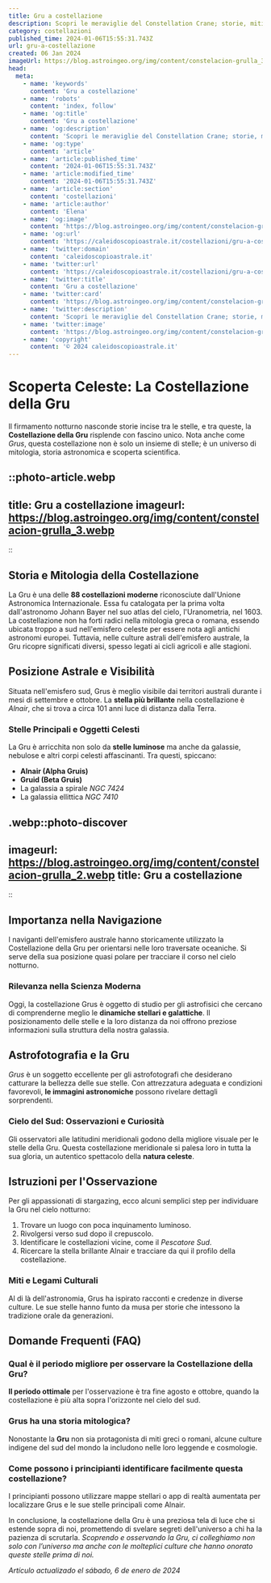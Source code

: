 ```yaml
---
title: Gru a costellazione
description: Scopri le meraviglie del Constellation Crane; storie, miti e osservazione. Leggi il nostro blog per un viaggio tra le stelle!
category: costellazioni
published_time: 2024-01-06T15:55:31.743Z
url: gru-a-costellazione
created: 06 Jan 2024
imageUrl: https://blog.astroingeo.org/img/content/constelacion-grulla_3.webp
head:
  meta:
    - name: 'keywords'
      content: 'Gru a costellazione'
    - name: 'robots'
      content: 'index, follow'
    - name: 'og:title'
      content: 'Gru a costellazione'
    - name: 'og:description'
      content: 'Scopri le meraviglie del Constellation Crane; storie, miti e osservazione. Leggi il nostro blog per un viaggio tra le stelle!'
    - name: 'og:type'
      content: 'article'
    - name: 'article:published_time'
      content: '2024-01-06T15:55:31.743Z'
    - name: 'article:modified_time'
      content: '2024-01-06T15:55:31.743Z'
    - name: 'article:section'
      content: 'costellazioni'
    - name: 'article:author'
      content: 'Elena'
    - name: 'og:image'
      content: 'https://blog.astroingeo.org/img/content/constelacion-grulla_3.webp'
    - name: 'og:url'
      content: 'https://caleidoscopioastrale.it/costellazioni/gru-a-costellazione'
    - name: 'twitter:domain'
      content: 'caleidoscopioastrale.it'
    - name: 'twitter:url'
      content: 'https://caleidoscopioastrale.it/costellazioni/gru-a-costellazione'
    - name: 'twitter:title'
      content: 'Gru a costellazione'
    - name: 'twitter:card'
      content: 'https://blog.astroingeo.org/img/content/constelacion-grulla_3.webp'
    - name: 'twitter:description'
      content: 'Scopri le meraviglie del Constellation Crane; storie, miti e osservazione. Leggi il nostro blog per un viaggio tra le stelle!'
    - name: 'twitter:image'
      content: 'https://blog.astroingeo.org/img/content/constelacion-grulla_3.webp'
    - name: 'copyright'
      content: '© 2024 caleidoscopioastrale.it'
---
```

# **Scoperta Celeste: La Costellazione della Gru**

Il firmamento notturno nasconde storie incise tra le stelle, e tra queste, la **Costellazione della Gru** risplende con fascino unico. Nota anche come *Grus*, questa costellazione non è solo un insieme di stelle; è un universo di mitologia, storia astronomica e scoperta scientifica.

::photo-article.webp
---
title: Gru a costellazione
imageurl: https://blog.astroingeo.org/img/content/constelacion-grulla_3.webp
---
::

## Storia e Mitologia della Costellazione
La Gru è una delle **88 costellazioni moderne** riconosciute dall'Unione Astronomica Internazionale. Essa fu catalogata per la prima volta dall'astronomo Johann Bayer nel suo atlas del cielo, l'Uranometria, nel 1603. La costellazione non ha forti radici nella mitologia greca o romana, essendo ubicata troppo a sud nell'emisfero celeste per essere nota agli antichi astronomi europei. Tuttavia, nelle culture astrali dell'emisfero australe, la Gru ricopre significati diversi, spesso legati ai cicli agricoli e alle stagioni.

## Posizione Astrale e Visibilità
Situata nell'emisfero sud, Grus è meglio visibile dai territori australi durante i mesi di settembre e ottobre. La **stella più brillante** nella costellazione è *Alnair*, che si trova a circa 101 anni luce di distanza dalla Terra.

### Stelle Principali e Oggetti Celesti
La Gru è arricchita non solo da **stelle luminose** ma anche da galassie, nebulose e altri corpi celesti affascinanti. Tra questi, spiccano:
- **Alnair (Alpha Gruis)**
- **Gruid (Beta Gruis)**
- La galassia a spirale *NGC 7424*
- La galassia ellittica *NGC 7410*

.webp::photo-discover
---
imageurl: https://blog.astroingeo.org/img/content/constelacion-grulla_2.webp
title: Gru a costellazione
---
::

## **Importanza nella Navigazione**
I naviganti dell'emisfero australe hanno storicamente utilizzato la Costellazione della Gru per orientarsi nelle loro traversate oceaniche. Si serve della sua posizione quasi polare per tracciare il corso nel cielo notturno.

### Rilevanza nella Scienza Moderna
Oggi, la costellazione Grus è oggetto di studio per gli astrofisici che cercano di comprenderne meglio le **dinamiche stellari e galattiche**. Il posizionamento delle stelle e la loro distanza da noi offrono preziose informazioni sulla struttura della nostra galassia.

## Astrofotografia e la Gru
*Grus* è un soggetto eccellente per gli astrofotografi che desiderano catturare la bellezza delle sue stelle. Con attrezzatura adeguata e condizioni favorevoli, **le immagini astronomiche** possono rivelare dettagli sorprendenti.

### Cielo del Sud: Osservazioni e Curiosità
Gli osservatori alle latitudini meridionali godono della migliore visuale per le stelle della Gru. Questa costellazione meridionale si palesa loro in tutta la sua gloria, un autentico spettacolo della **natura celeste**.

## Istruzioni per l'Osservazione
Per gli appassionati di stargazing, ecco alcuni semplici step per individuare la Gru nel cielo notturno:
1. Trovare un luogo con poca inquinamento luminoso.
2. Rivolgersi verso sud dopo il crepuscolo.
3. Identificare le costellazioni vicine, come il *Pescatore Sud*.
4. Ricercare la stella brillante Alnair e tracciare da qui il profilo della costellazione.

### **Miti e Legami Culturali**
Al di là dell'astronomia, Grus ha ispirato racconti e credenze in diverse culture. Le sue stelle hanno funto da musa per storie che intessono la tradizione orale da generazioni.

## Domande Frequenti (FAQ)

### Qual è il periodo migliore per osservare la Costellazione della Gru?
**Il periodo ottimale** per l'osservazione è tra fine agosto e ottobre, quando la costellazione è più alta sopra l'orizzonte nel cielo del sud.

### Grus ha una storia mitologica?
Nonostante la **Gru** non sia protagonista di miti greci o romani, alcune culture indigene del sud del mondo la includono nelle loro leggende e cosmologie.

### Come possono i principianti identificare facilmente questa costellazione?
I principianti possono utilizzare mappe stellari o app di realtà aumentata per localizzare Grus e le sue stelle principali come Alnair.

In conclusione, la costellazione della Gru è una preziosa tela di luce che si estende sopra di noi, promettendo di svelare segreti dell'universo a chi ha la pazienza di scrutarla. _Scoprendo e osservando la Gru, ci colleghiamo non solo con l’universo ma anche con le molteplici culture che hanno onorato queste stelle prima di noi._


_Artículo actualizado el sábado, 6 de enero de 2024_